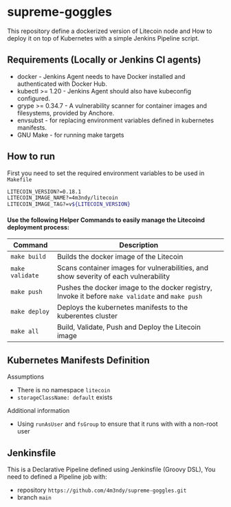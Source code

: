 # supreme-goggles
This repository define a dockerized version of Litecoin node and How to deploy it on top of Kubernetes with a simple Jenkins Pipeline script.

## Requirements (Locally or Jenkins CI agents)
- docker - Jenkins Agent needs to have Docker installed and authenticated with Docker Hub.
- kubectl >= 1.20 - Jenkins Agent should also have kubeconfig configured.
- grype >= 0.34.7 - A vulnerability scanner for container images and filesystems, provided by Anchore.
- envsubst - for replacing environment variables defined in kubernetes manifests.
- GNU Make - for running make targets

## How to run
First you need to set the required environment variables to be used in `Makefile`
```bash
LITECOIN_VERSION?=0.18.1
LITECOIN_IMAGE_NAME?=4m3ndy/litecoin
LITECOIN_IMAGE_TAG?=v${LITECOIN_VERSION}
```
#### Use the following Helper Commands to easily manage the Litecoind deployment process:

| Command | Description |
| --- | --- |
| `make build` | Builds the docker image of the Litecoin |
| `make validate` | Scans container images for vulnerabilities, and show severity of each vulnerability |
| `make push` | Pushes the docker image to the docker registry, Invoke it before `make validate` and `make push` |
| `make deploy` | Deploys the kubernetes manifests to the kuberentes cluster |
| `make all` | Build, Validate, Push and Deploy the Litecoin image |

## Kubernetes Manifests Definition
Assumptions
- There is no namespace `litecoin`
- `storageClassName: default` exists

Additional information
- Using `runAsUser` and `fsGroup` to ensure that it runs with with a non-root user

## Jenkinsfile
This is a Declarative Pipeline defined using Jenkinsfile (Groovy DSL), You need to defined a Pipeline job with:
- repository `https://github.com/4m3ndy/supreme-goggles.git`
- branch `main`